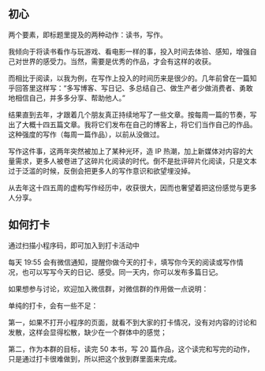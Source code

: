 ## 初心

两个要素，即标题里提及的两种动作：读书，写作。

我倾向于将读书看作与玩游戏、看电影一样的事，投入时间去体验、感知，增强自己对世界的感受力。当然，需要是优秀的作品，才会有这样的收获。

而相比于阅读，以我为例，在写作上投入的时间历来是很少的。几年前曾在一篇知乎回答里这样写：“多写博客、写日记、多总结自己、做生产者少做消费者、勇敢地相信自己，并多多分享、帮助他人。”

结果直到去年，才跟着几个朋友真正持续地写了一些文章。按每周一篇的节奏，写出了大概十四五篇文章。我将它们发布在自己的博客上，将它们当作自己的作品。这种强度的写作（每周一篇作品），以前从没做过。

写作这件事，这两年突然被加上了某种光环，造 IP 热潮，加上新媒体对内容的大量需求，更多人被卷进了这碎片化阅读的时代。倒不是批评碎片化阅读，只是文本过于泛滥的时候，反倒会把更多人的写作意识和欲望埋没掉。

从去年这十四五周的虚构写作经历中，收获很大，因而也奢望着把这份感觉与更多人分享。



## 如何打卡

通过扫描小程序码，即可加入到打卡活动中

每天 19:55 会有微信通知，提醒你做今天的打卡，填写你今天的阅读或写作情况，也可以写写今天的日记、感受。同一天内，你可以发布多篇日记。 

如果想参与讨论，欢迎加入微信群，对微信群的作用做一点说明：

单纯的打卡，会有一些不足：

第一，如果不打开小程序的页面，就看不到大家的打卡情况，没有对内容的讨论和发散，这样会显得松散，缺少在一个群体中的感觉；

第二，作为本群的目标，读完 50 本书，写 20 篇作品，这个读完和写完的动作，只是通过打卡很难做到，所以把这个放到群里面来完成。


